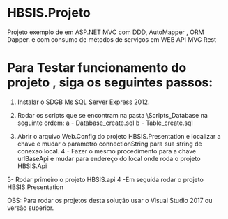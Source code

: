 # HBSIS.Projeto
Projeto exemplo de em ASP.NET MVC com DDD, AutoMapper , ORM Dapper. e com consumo de métodos de serviços em WEB API MVC Rest

# Para Testar funcionamento do projeto , siga os seguintes passos:

1. Instalar o SDGB Ms SQL Server Express 2012.
2. Rodar os scripts que se encontram na pasta \Scripts_Database na seguinte ordem:
a - Database_create.sql
b - Table_create.sql

3. Abrir o arquivo Web.Config do projeto HBSIS.Presentation e localizar a chave <connectionString> e mudar o parametro 
connectionString para sua string de conexao local.
4 - Fazer o mesmo procedimento para a chave urlBaseApi e mudar para endereço do local onde roda o projeto HBSIS.Api 

5- Rodar primeiro o projeto HBSIS.api
4 -Em seguida rodar o projeto HBSIS.Presentation

OBS: Para rodar os projetos desta solução usar o Visual Studio 2017 ou versão superior.
